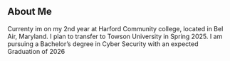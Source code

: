 ## About Me
Currenty im on my 2nd year at Harford Community college, located in Bel Air, Maryland. I plan to transfer to Towson University in Spring 2025. I am pursuing a Bachelor’s degree in Cyber Security with an expected Graduation of 2026


